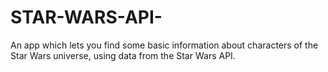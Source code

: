 # STAR-WARS-API-
 An app which lets you find some basic information about characters of the Star Wars universe, using data from the Star Wars API.
